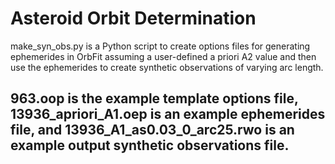 # Asteroid Orbit Determination
make_syn_obs.py is a Python script to create options files for generating ephemerides in OrbFit assuming a user-defined a priori A2 value 
and then use the ephemerides to create synthetic observations of varying arc length.

963.oop is the example template options file, 13936_apriori_A1.oep is an example ephemerides file, and 13936_A1_as0.03_0_arc25.rwo is an 
example output synthetic observations file.
-----------------------------------------------------------------------------------------------------------------------------------------
